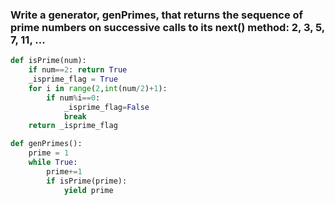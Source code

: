 ### Write a generator, genPrimes, that returns the sequence of prime numbers on successive calls to its next() method: 2, 3, 5, 7, 11, ...

```py
def isPrime(num):
    if num==2: return True
    _isprime_flag = True
    for i in range(2,int(num/2)+1):
        if num%i==0:
            _isprime_flag=False
            break
    return _isprime_flag

def genPrimes():
    prime = 1
    while True:
        prime+=1
        if isPrime(prime):
            yield prime
```
